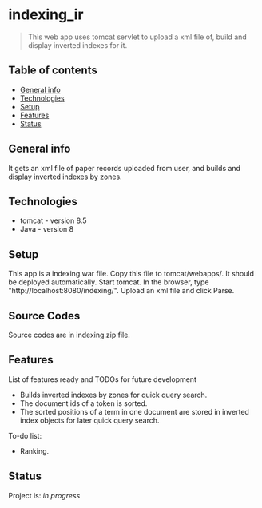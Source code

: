 # indexing_ir
> This web app uses tomcat servlet to upload a xml file of, build and display inverted indexes for it.

## Table of contents
* [General info](#general-info)
* [Technologies](#technologies)
* [Setup](#setup)
* [Features](#features)
* [Status](#status)


## General info
It gets an xml file of paper records uploaded from user, and builds and display inverted indexes by zones. 

## Technologies
* tomcat - version 8.5 
* Java - version 8

## Setup
This app is a indexing.war file. Copy this file to tomcat/webapps/. It should be deployed automatically.
Start tomcat. In the browser, type "http://localhost:8080/indexing/". 
Upload an xml file and click Parse.

## Source Codes
Source codes are in indexing.zip file. 

## Features
List of features ready and TODOs for future development
* Builds inverted indexes by zones for quick query search.
* The document ids of a token is sorted.
* The sorted positions of a term in one document are stored in inverted index objects for later quick query search.


To-do list:
* Ranking.

## Status
Project is: _in progress_
